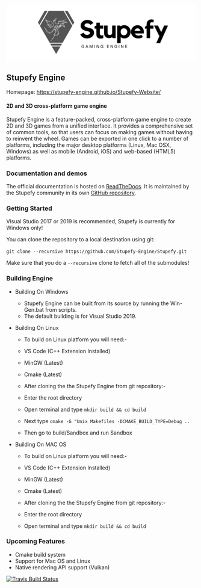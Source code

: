 [![Stupefy Engine logo](/logo.png)](https://stupefy-engine.github.io/Stupefy-Website/)

## Stupefy Engine

Homepage: https://stupefy-engine.github.io/Stupefy-Website/

#### 2D and 3D cross-platform game engine

Stupefy Engine is a feature-packed, cross-platform game engine to create 2D and
3D games from a unified interface. It provides a comprehensive set of common
tools, so that users can focus on making games without having to reinvent the
wheel. Games can be exported in one click to a number of platforms, including
the major desktop platforms (Linux, Mac OSX, Windows) as well as mobile
(Android, iOS) and web-based (HTML5) platforms.

### Documentation and demos

The official documentation is hosted on [ReadTheDocs](https://stupefy-docs.readthedocs.io/en/latest/#).
It is maintained by the Stupefy community in its own [GitHub repository](https://github.com/Stupefy-Engine/Stupefy-docs).

### Getting Started

Visual Studio 2017 or 2019 is recommended, Stupefy is currently for Windows only!

You can clone the repository to a local destination using git:

`git clone --recursive https://github.com/Stupefy-Engine/Stupefy.git`

Make sure that you do a `--recursive` clone to fetch all of the submodules!

### Building Engine

- Building On Windows

    - Stupefy Engine can be built from its source by running the Win-Gen.bat from scripts.
    - The default building is for Visual Studio 2019.


- Building On Linux
    - To build on Linux platform you will need:-
    - VS Code (C++ Extension Installed)
    - MinGW (Latest)
    - Cmake (Latest)

    - After cloning the the Stupefy Engine from git repository:-
    - Enter the root directory
    - Open terminal and type `mkdir build && cd build`
    - Next type `cmake -G "Unix Makefiles -DCMAKE_BUILD_TYPE=Debug ..`
    - Then go to build/Sandbox and run Sandbox


- Building On MAC OS
    - To build on Linux platform you will need:-
    - VS Code (C++ Extension Installed)
    - MinGW (Latest)
    - Cmake (Latest)

    - After cloning the the Stupefy Engine from git repository:-
    - Enter the root directory
    - Open terminal and type `mkdir build && cd build`

### Upcoming Features

- Cmake build system
- Support for Mac OS and Linux
- Native rendering API support (Vulkan)


[![Travis Build Status](https://travis-ci.org/Stupefy-Engine/Stupefy.svg?branch=master)](https://travis-ci.org/Stupefy-Engine/Stupefy)


